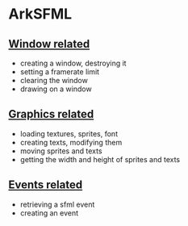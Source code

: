 # ArkSFML

## [Window related](window.md)

* creating a window, destroying it
* setting a framerate limit
* clearing the window
* drawing on a window

## [Graphics related](graphics.md)

* loading textures, sprites, font
* creating texts, modifying them
* moving sprites and texts
* getting the width and height of sprites and texts

## [Events related](events.md)

* retrieving a sfml event
* creating an event